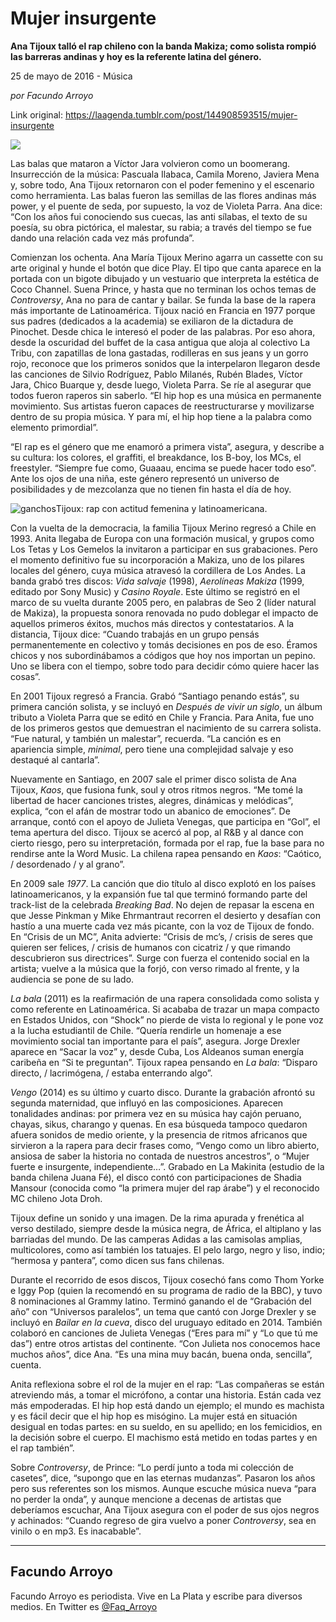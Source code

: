 # Mujer insurgente

**Ana Tijoux talló el rap chileno con la banda Makiza; como solista rompió las barreras andinas y hoy es la referente latina del género.**

25 de mayo de 2016 - Música

_por Facundo Arroyo_

Link original: https://laagenda.tumblr.com/post/144908593515/mujer-insurgente

![](https://64.media.tumblr.com/be6066d7ef592a34b95b79f58d54386d/tumblr_inline_pjzvn73WSy1t6q87u_500.jpg)

Las balas que mataron a Víctor Jara volvieron como un boomerang. Insurrección de la música: Pascuala Ilabaca, Camila Moreno, Javiera Mena y, sobre todo, Ana Tijoux retornaron con el poder femenino y el escenario como herramienta. Las balas fueron las semillas de las flores andinas más power, y el puente de seda, por supuesto, la voz de Violeta Parra. Ana dice: “Con los años fui conociendo sus cuecas, las anti sílabas, el texto de su poesía, su obra pictórica, el malestar, su rabia; a través del tiempo se fue dando una relación cada vez más profunda”. 



Comienzan los ochenta. Ana María Tijoux Merino agarra un cassette con su arte original y hunde el botón que dice Play. El tipo que canta aparece en la portada con un bigote dibujado y un vestuario que interpreta la estética de Coco Channel. Suena Prince, y hasta que no terminan los ochos temas de *Controversy*, Ana no para de cantar y bailar. Se funda la base de la rapera más importante de Latinoamérica. Tijoux nació en Francia en 1977 porque sus padres (dedicados a la academia) se exiliaron de la dictadura de Pinochet. Desde chica le interesó el poder de las palabras. Por eso ahora, desde la oscuridad del buffet de la casa antigua que aloja al colectivo La Tribu, con zapatillas de lona gastadas, rodilleras en sus jeans y un gorro rojo, reconoce que los primeros sonidos que la interpelaron llegaron desde las canciones de Silvio Rodríguez, Pablo Milanés, Rubén Blades, Víctor Jara, Chico Buarque y, desde luego, Violeta Parra. Se ríe al asegurar que todos fueron raperos sin saberlo. “El hip hop es una música en permanente movimiento. Sus artistas fueron capaces de reestructurarse y movilizarse dentro de su propia música. Y para mí, el hip hop tiene a la palabra como elemento primordial”. 


 
“El rap es el género que me enamoró a primera vista”, asegura, y describe a su cultura: los colores, el graffiti, el breakdance, los B-boy, los MCs, el freestyler. “Siempre fue como, Guaaau, encima se puede hacer todo eso”. Ante los ojos de una niña, este género representó un universo de posibilidades y de mezcolanza que no tienen fin hasta el día de hoy. 

![ganchos](https://64.media.tumblr.com/f428837964bc4eacce7874cc4ce9414a/tumblr_inline_pjzvn7mG7C1t6q87u_500.jpg)Tijoux: rap con actitud femenina y latinoamericana.

Con la vuelta de la democracia, la familia Tijoux Merino regresó a Chile en 1993. Anita llegaba de Europa con una formación musical, y grupos como Los Tetas y Los Gemelos la invitaron a participar en sus grabaciones. Pero el momento definitivo fue su incorporación a Makiza, uno de los pilares locales del género, cuya música atravesó la cordillera de Los Andes. La banda grabó tres discos: *Vida salvaje* (1998), *Aerolíneas Makiza* (1999, editado por Sony Music) y *Casino Royale*. Este último se registró en el marco de su vuelta durante 2005 pero, en palabras de Seo 2 (líder natural de Makiza), la propuesta sonora renovada no pudo doblegar el impacto de aquellos primeros éxitos, muchos más directos y contestatarios. A la distancia, Tijoux dice: “Cuando trabajás en un grupo pensás permanentemente en colectivo y tomás decisiones en pos de eso. Éramos chicos y nos subordinábamos a códigos que hoy nos importan un pepino. Uno se libera con el tiempo, sobre todo para decidir cómo quiere hacer las cosas”. 



En 2001 Tijoux regresó a Francia. Grabó “Santiago penando estás”, su primera canción solista, y se incluyó en  *Después de vivir un siglo*, un álbum tributo a Violeta Parra que se editó en Chile y Francia. Para Anita, fue uno de los primeros gestos que demuestran el nacimiento de su carrera solista. “Fue natural, y también un malestar”, recuerda. “La canción es en apariencia simple, *minimal*, pero tiene una complejidad salvaje y eso destaqué al cantarla”.



Nuevamente en Santiago, en 2007 sale el primer disco solista de Ana Tijoux, *Kaos*, que fusiona funk, soul y otros ritmos negros. “Me tomé la libertad de hacer canciones tristes, alegres, dinámicas y melódicas”, explica, “con el afán de mostrar todo un abanico de emociones”. De arranque, contó con el apoyo de Julieta Venegas, que participa en “Gol”, el tema apertura del disco. Tijoux se acercó al pop, al R&B y al dance con cierto riesgo, pero su interpretación, formada por el rap, fue la base para no rendirse ante la Word Music. La chilena rapea pensando en *Kaos*: “Caótico, / desordenado / y al grano”. 



En 2009 sale *1977*. La canción que dio título al disco explotó en los países latinoamericanos, y la expansión fue tal que terminó formando parte del track-list de la celebrada *Breaking Bad*. No dejen de repasar la escena en que Jesse Pinkman y Mike Ehrmantraut recorren el desierto y desafían con hastío a una muerte cada vez más picante, con la voz de Tijoux de fondo. En “Crisis de un MC”, Anita advierte: “Crisis de mc’s, / crisis de seres que quieren ser felices, / crisis de humanos con cicatriz / y que rimando descubrieron sus directrices”. Surge con fuerza el contenido social en la artista; vuelve a la música que la forjó, con verso rimado al frente, y la audiencia se pone de su lado. 

*La bala* (2011) es la reafirmación de una rapera consolidada como solista y como referente en Latinoamérica. Si acababa de trazar un mapa compacto en Estados Unidos, con “Shock” no pierde de vista lo regional y le pone voz a la lucha estudiantil de Chile. “Quería rendirle un homenaje a ese movimiento social tan importante para el país”, asegura. Jorge Drexler aparece en “Sacar la voz” y, desde Cuba, Los Aldeanos suman energía caribeña en “Si te preguntan”. Tijoux rapea pensando en *La bala*: “Disparo directo, / lacrimógena, / estaba enterrando algo”. 

*Vengo* (2014) es su último y cuarto disco. Durante la grabación afrontó su segunda maternidad, que influyó en las composiciones. Aparecen tonalidades andinas: por primera vez en su música hay cajón peruano, chayas, sikus, charango y quenas. En esa búsqueda tampoco quedaron afuera sonidos de medio oriente, y la presencia de ritmos africanos que sirvieron a la rapera para decir frases como, “Vengo como un libro abierto, ansiosa de saber la historia no contada de nuestros ancestros”, o “Mujer fuerte e insurgente, independiente…”. Grabado en La Makinita (estudio de la banda chilena Juana Fé), el disco contó con participaciones de Shadia Mansour (conocida como “la primera mujer del rap árabe”) y el reconocido MC chileno Jota Droh.



Tijoux define un sonido y una imagen. De la rima apurada y frenética al verso destilado, siempre desde la música negra, de África, el altiplano y las barriadas del mundo. De las camperas Adidas a las camisolas amplias, multicolores, como así también los tatuajes. El pelo largo, negro y liso, indio; “hermosa y pantera”, como dicen sus fans chilenas. 



Durante el recorrido de esos discos, Tijoux cosechó fans como Thom Yorke e Iggy Pop (quien la recomendó en su programa de radio de la BBC), y tuvo 8 nominaciones al Grammy latino. Terminó ganando el de “Grabación del año” con “Universos paralelos”, un tema que cantó con Jorge Drexler y se incluyó en *Bailar en la cueva*, disco del uruguayo editado en 2014. También colaboró en canciones de Julieta Venegas (“Eres para mí” y “Lo que tú me das”) entre otros artistas del continente. “Con Julieta nos conocemos hace muchos años”, dice Ana. “Es una mina muy bacán, buena onda, sencilla”, cuenta. 



Anita reflexiona sobre el rol de la mujer en el rap: “Las compañeras se están atreviendo más, a tomar el micrófono, a contar una historia. Están cada vez más empoderadas. El hip hop está dando un ejemplo; el mundo es machista y es fácil decir que el hip hop es misógino. La mujer está en situación desigual en todas partes: en su sueldo, en su apellido; en los femicidios, en la decisión sobre el cuerpo. El machismo está metido en todas partes y en el rap también”. 



Sobre *Controversy*, de Prince: “Lo perdí junto a toda mi colección de casetes”, dice, “supongo que en las eternas mudanzas”. Pasaron los años pero sus referentes son los mismos. Aunque escuche música nueva “para no perder la onda”, y aunque mencione a decenas de artistas que deberíamos escuchar, Ana Tijoux asegura con el poder de sus ojos negros y achinados: “Cuando regreso de gira vuelvo a poner *Controversy*, sea en vinilo o en mp3. Es inacabable”.

  




---

 Facundo Arroyo
---------------

 Facundo Arroyo es periodista. Vive en La Plata y escribe para diversos medios. En Twitter es [@Faq\_Arroyo](https://twitter.com/faq_arroyo?lang=es) 

